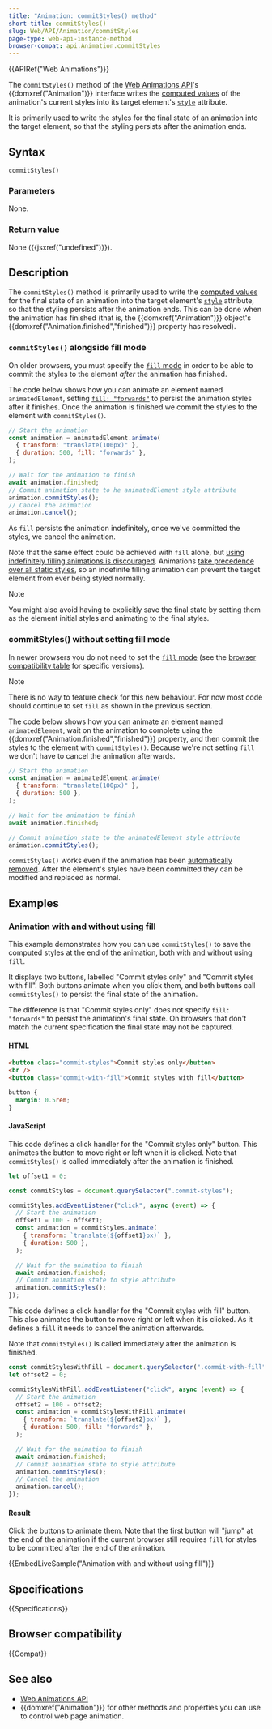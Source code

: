 ```yaml
---
title: "Animation: commitStyles() method"
short-title: commitStyles()
slug: Web/API/Animation/commitStyles
page-type: web-api-instance-method
browser-compat: api.Animation.commitStyles
---
```


{{APIRef("Web Animations")}}

The `commitStyles()` method of the [Web Animations API](/en-US/docs/Web/API/Web_Animations_API)'s {{domxref("Animation")}} interface writes the [computed values](/en-US/docs/Web/CSS/CSS_cascade/Value_processing#computed_value) of the animation's current styles into its target element's [`style`](/en-US/docs/Web/HTML/Reference/Global_attributes/style) attribute.

It is primarily used to write the styles for the final state of an animation into the target element, so that the styling persists after the animation ends.

## Syntax

```js-nolint
commitStyles()
```

### Parameters

None.

### Return value

None ({{jsxref("undefined")}}).

## Description

The `commitStyles()` method is primarily used to write the [computed values](/en-US/docs/Web/CSS/CSS_cascade/Value_processing#computed_value) for the final state of an animation into the target element's [`style`](/en-US/docs/Web/HTML/Reference/Global_attributes/style) attribute, so that the styling persists after the animation ends.
This can be done when the animation has finished (that is, the {{domxref("Animation")}} object's {{domxref("Animation.finished","finished")}} property has resolved).

### `commitStyles()` alongside fill mode

On older browsers, you must specify the [`fill` mode](/en-US/docs/Web/API/KeyframeEffect/KeyframeEffect#fill) in order to be able to commit the styles to the element _after_ the animation has finished.

The code below shows how you can animate an element named `animatedElement`, setting [`fill: "forwards"`](/en-US/docs/Web/API/KeyframeEffect/KeyframeEffect#fill) to persist the animation styles after it finishes.
Once the animation is finished we commit the styles to the element with `commitStyles()`.

```js
// Start the animation
const animation = animatedElement.animate(
  { transform: "translate(100px)" },
  { duration: 500, fill: "forwards" },
);

// Wait for the animation to finish
await animation.finished;
// Commit animation state to he animatedElement style attribute
animation.commitStyles();
// Cancel the animation
animation.cancel();
```

As `fill` persists the animation indefinitely, once we've committed the styles, we cancel the animation.

Note that the same effect could be achieved with `fill` alone, but [using indefinitely filling animations is discouraged](https://drafts.csswg.org/web-animations-1/#fill-behavior).
Animations [take precedence over all static styles](/en-US/docs/Web/CSS/CSS_cascade/Cascade#cascading_order), so an indefinite filling animation can prevent the target element from ever being styled normally.

> [!NOTE]
> You might also avoid having to explicitly save the final state by setting them as the element initial styles and animating to the final styles.

### commitStyles() without setting fill mode

In newer browsers you do not need to set the [`fill` mode](/en-US/docs/Web/API/KeyframeEffect/KeyframeEffect#fill) (see the [browser compatibility table](#browser_compatibility) for specific versions).

> [!NOTE]
> There is no way to feature check for this new behaviour.
> For now most code should continue to set `fill` as shown in the previous section.

The code below shows how you can animate an element named `animatedElement`, wait on the animation to complete using the {{domxref("Animation.finished","finished")}} property, and then commit the styles to the element with `commitStyles()`.
Because we're not setting `fill` we don't have to cancel the animation afterwards.

```js
// Start the animation
const animation = animatedElement.animate(
  { transform: "translate(100px)" },
  { duration: 500 },
);

// Wait for the animation to finish
await animation.finished;

// Commit animation state to the animatedElement style attribute
animation.commitStyles();
```

`commitStyles()` works even if the animation has been [automatically removed](/en-US/docs/Web/API/Web_Animations_API/Using_the_Web_Animations_API#automatically_removing_filling_animations).
After the element's styles have been committed they can be modified and replaced as normal.

## Examples

### Animation with and without using fill

This example demonstrates how you can use `commitStyles()` to save the computed styles at the end of the animation, both with and without using `fill`.

It displays two buttons, labelled "Commit styles only" and "Commit styles with fill".
Both buttons animate when you click them, and both buttons call `commitStyles()` to persist the final state of the animation.

The difference is that "Commit styles only" does not specify `fill: "forwards"` to persist the animation's final state.
On browsers that don't match the current specification the final state may not be captured.

#### HTML

```html
<button class="commit-styles">Commit styles only</button>
<br />
<button class="commit-with-fill">Commit styles with fill</button>
```

```css hidden
button {
  margin: 0.5rem;
}
```

#### JavaScript

This code defines a click handler for the "Commit styles only" button.
This animates the button to move right or left when it is clicked.
Note that `commitStyles()` is called immediately after the animation is finished.

```js
let offset1 = 0;

const commitStyles = document.querySelector(".commit-styles");

commitStyles.addEventListener("click", async (event) => {
  // Start the animation
  offset1 = 100 - offset1;
  const animation = commitStyles.animate(
    { transform: `translate(${offset1}px)` },
    { duration: 500 },
  );

  // Wait for the animation to finish
  await animation.finished;
  // Commit animation state to style attribute
  animation.commitStyles();
});
```

This code defines a click handler for the "Commit styles with fill" button.
This also animates the button to move right or left when it is clicked.
As it defines a `fill` it needs to cancel the animation afterwards.

Note that `commitStyles()` is called immediately after the animation is finished.

```js
const commitStylesWithFill = document.querySelector(".commit-with-fill");
let offset2 = 0;

commitStylesWithFill.addEventListener("click", async (event) => {
  // Start the animation
  offset2 = 100 - offset2;
  const animation = commitStylesWithFill.animate(
    { transform: `translate(${offset2}px)` },
    { duration: 500, fill: "forwards" },
  );

  // Wait for the animation to finish
  await animation.finished;
  // Commit animation state to style attribute
  animation.commitStyles();
  // Cancel the animation
  animation.cancel();
});
```

#### Result

Click the buttons to animate them.
Note that the first button will "jump" at the end of the animation if the current browser still requires `fill` for styles to be committed after the end of the animation.

{{EmbedLiveSample("Animation with and without using fill")}}

## Specifications

{{Specifications}}

## Browser compatibility

{{Compat}}

## See also

- [Web Animations API](/en-US/docs/Web/API/Web_Animations_API)
- {{domxref("Animation")}} for other methods and properties you can use to control web page animation.
